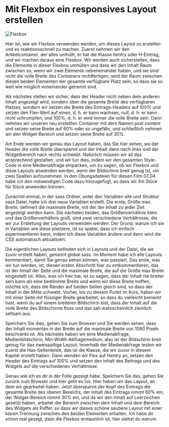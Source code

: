 # Mit Flexbox ein responsives Layout erstellen

![Flexbox](/ressourcen/images/screenshots/flexbox-hentry.png)

Hier ist, wie wir Flexbox verwenden werden, um dieses Layout zu erstellen und es reaktionsschnell zu machen. Zuerst nehmen wir den Artikelcontainer, der alles umhüllt, er hat die Klasse hentry oder H-Eintrag, und wir machen daraus eine Flexbox. Wir werden auch sicherstellen, dass die Elemente in dieser Flexbox umhüllen und dass wir den Inhalt Raum zwischen so, wenn wir zwei Elemente nebeneinander haben, und sie sind nicht die volle Breite des Containers rechtfertigen, wird der Raum zwischen diesen beiden Elementen der gesamte verfügbare Platz sein, so dass sie so weit wie möglich voneinander getrennt sind.

Als nächstes stellen wir sicher, dass der Header nicht neben dem anderen Inhalt angezeigt wird, sondern über die gesamte Breite des verfügbaren Platzes, sondern wir setzen die Breite des Eintrags-Headers auf 100% und setzen den Flex-Wert auf einen, d. h. er kann wachsen, null, d. h. er kann nicht schrumpfen, und 100%, d. h. er wird immer die volle Breite sein. Dann nehmen wir unseren neu erstellten Container mit dem Namen post content und setzen seine Breite auf 60% oder so ungefähr, und schließlich nehmen wir den Widget-Bereich und setzen seine Breite auf 30%.

Am Ende werden wir genau das Layout haben, das Sie hier sehen, wo der Header die volle Breite überspannt und der Inhalt dann nach links und der Widgetbereich nach rechts schwebt. Natürlich müssen wir all das ansprechend gestalten, und wir tun dies, indem wir den gesamten Style-Code in eine Medienabfrage einpacken, um zu sagen, ob wir Flexbox und diese Layouts anwenden werden, wenn der Bildschirm breit genug ist, um zwei Spalten aufzunehmen. In den Übungsdateien für diesen Film 07_04 habe ich den notwendigen Code dazu hinzugefügt, so dass wir ihn Stück für Stück anwenden können.

Zunächst einmal, in der sass Ordner, unter den Variablen site und Struktur sass Datei, habe ich drei neue Variablen erstellt. Die erste, Größe max. Breite, definiert die maximale Breite, mit der der Inhalt zu jeder Zeit angezeigt werden kann. Die nächsten beiden, das Größenverhältnis klein und das Größenverhältnis groß, sind zwei verschiedene Verhältnisse, die wir zur Erstellung der Layouts verwenden werden. Der Grund, warum ich sie in Variablen wie diese platziere, ist so später, dass ich einfach experimentieren kann, indem ich diese Variablen ändere und dann wird die CSS automatisch aktualisiert.

Die eigentlichen Layouts befinden sich in Layouts und der Datei, die wir zuvor erstellt haben, genannt global sass. Im Moment habe ich alle Layouts kommentiert, damit Sie genau sehen können, was passiert. Das erste, was wir tun werden, ist, diesen ersten Abschnitt hier zu entkommentieren, das ist der Inhalt der Seite und die maximale Breite, die auf die Größe max Breite eingestellt ist. Alles, was ich hier tue, ist zu sagen, dass der Inhalt nie breiter sein kann als eine bestimmte Breite und wenn wir diese Breite treffen, möchte ich, dass die Ränder auf beiden Seiten gleich sind, so dass der Inhalt in der Mitte schwebt. Vorher, bis zu diesem Punkt im Kurs, haben wir mit einer Seite mit flüssiger Breite gearbeitet, so dass du vielleicht bemerkt hast, wenn du auf einem breiteren Bildschirm bist, dass der Inhalt auf die volle Breite des Bildschirms floss und das sah wahrscheinlich ziemlich seltsam aus.

Speichern Sie dies, gehen Sie zum Browser und Sie werden sehen, dass der Inhalt momentan in der Breite auf die maximale Breite von 1080 Pixeln beschränkt ist. Als nächstes haben wir eine Medienabfrage, Medienbildschirm, Min-Width-Abfragemedium, also ist der Bildschirm breit genug für das zweispaltige Layout. Innerhalb der Medienabfrage testen wir zuerst die Has-Seitenleiste, das ist die Klasse, die wir zuvor in diesem Kapitel erstellt haben. Dann wenden wir Flex auf Hentry an, setzen den Header des Eintrags auf 100% und setzen den Inhalt des Beitrags und des Widgets auf die verschiedenen Verhältnisse.

Genau wie ich es dir in der Folie gezeigt habe. Speichern Sie das, gehen Sie zurück zum Browser und hier geht es los. Hier haben wir das Layout, an dem wir gearbeitet haben. Jetzt überspannt der Kopf des Eintrags die gesamte Breite des oberen Bereichs, der Inhalt des Eintrags nimmt 60% ein, der Widget-Bereich nimmt 30% ein, und da wir den Inhalt auf Leerzeichen gesetzt haben, arbeitet der Bereich zwischen dem Inhalt und dem Bereich des Widgets als Puffer, so dass wir dieses schöne saubere Layout mit einer klaren Trennung zwischen den beiden Elementen erhalten. Ich habe dir schon mal gesagt, dass die Flexbox erstaunlich ist, hier siehst du warum.